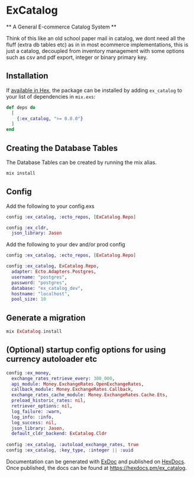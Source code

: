 # ExCatalog

** A General E-commerce Catalog System **

Think of this like an old school paper mail in catalog, we dont need all the fluff (extra db tables etc) as in in most ecommerce implementations, this is just a catalog, decoupled from inventory management with some options such as csv and pdf export, integer or binary primary key.

## Installation

If [available in Hex](https://hex.pm/docs/publish), the package can be installed
by adding `ex_catalog` to your list of dependencies in `mix.exs`:

```elixir
def deps do
  [
    {:ex_catalog, ">= 0.0.0"}
  ]
end
```

## Creating the Database Tables

The Database Tables can be created by running the mix alias.

```elixir
mix install
```

## Config

Add the following to your config.exs
```elixir
config :ex_catalog, :ecto_repos, [ExCatalog.Repo]

config :ex_cldr,
  json_library: Jason
```

Add the following to your dev and/or prod config
```elixir
config :ex_catalog, :ecto_repos, [ExCatalog.Repo]

config :ex_catalog, ExCatalog.Repo,
  adapter: Ecto.Adapters.Postgres,
  username: "postgres",
  password: "postgres",
  database: "ex_catalog_dev",
  hostname: "localhost",
  pool_size: 10
```

## Generate a migration
```elixir
mix ExCatalog.install
```

## (Optional) startup config options for using currency autoloader etc
```elixir
config :ex_money,
  exchange_rates_retrieve_every: 300_000,
  api_module: Money.ExchangeRates.OpenExchangeRates,
  callback_module: Money.ExchangeRates.Callback,
  exchange_rates_cache_module: Money.ExchangeRates.Cache.Ets,
  preload_historic_rates: nil,
  retriever_options: nil,
  log_failure: :warn,
  log_info: :info,
  log_success: nil,
  json_library: Jason,
  default_cldr_backend: ExCatalog.Cldr
  
config :ex_catalog, :autoload_exchange_rates, true 
config :ex_catalog, :key_type, :integer || :uuid
```

Documentation can be generated with [ExDoc](https://github.com/elixir-lang/ex_doc)
and published on [HexDocs](https://hexdocs.pm). Once published, the docs can
be found at <https://hexdocs.pm/ex_catalog>.

